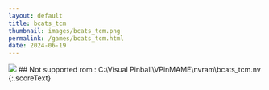 ```yaml
---
layout: default
title: bcats_tcm
thumbnail: images/bcats_tcm.png
permalink: /games/bcats_tcm.html
date: 2024-06-19
---
```


<img src="../images/bcats_tcm.png" class="gameThumbnail img-fluid mx-auto align-middle">
## Not supported rom : C:\Visual Pinball\VPinMAME\nvram\bcats_tcm.nv
{:.scoreText}

